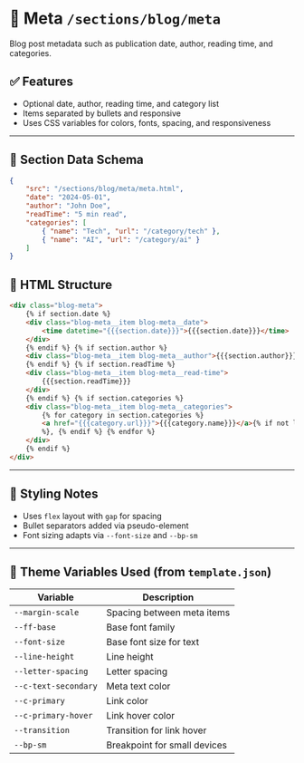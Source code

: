 # 📂 Meta `/sections/blog/meta`

Blog post metadata such as publication date, author, reading time, and categories.

## ✅ Features

-   Optional date, author, reading time, and category list
-   Items separated by bullets and responsive
-   Uses CSS variables for colors, fonts, spacing, and responsiveness

---

## 🧾 Section Data Schema

```json
{
	"src": "/sections/blog/meta/meta.html",
	"date": "2024-05-01",
	"author": "John Doe",
	"readTime": "5 min read",
	"categories": [
		{ "name": "Tech", "url": "/category/tech" },
		{ "name": "AI", "url": "/category/ai" }
	]
}
```

## 🧱 HTML Structure

```html
<div class="blog-meta">
	{% if section.date %}
	<div class="blog-meta__item blog-meta__date">
		<time datetime="{{{section.date}}}">{{{section.date}}}</time>
	</div>
	{% endif %} {% if section.author %}
	<div class="blog-meta__item blog-meta__author">{{{section.author}}}</div>
	{% endif %} {% if section.readTime %}
	<div class="blog-meta__item blog-meta__read-time">
		{{{section.readTime}}}
	</div>
	{% endif %} {% if section.categories %}
	<div class="blog-meta__item blog-meta__categories">
		{% for category in section.categories %}
		<a href="{{{category.url}}}">{{{category.name}}}</a>{% if not loop.last
		%}, {% endif %} {% endfor %}
	</div>
	{% endif %}
</div>
```

---

## 🎨 Styling Notes

-   Uses `flex` layout with `gap` for spacing
-   Bullet separators added via pseudo-element
-   Font sizing adapts via `--font-size` and `--bp-sm`

---

## 🧩 Theme Variables Used (from `template.json`)

| Variable             | Description                  |
| -------------------- | ---------------------------- |
| `--margin-scale`     | Spacing between meta items   |
| `--ff-base`          | Base font family             |
| `--font-size`        | Base font size for text      |
| `--line-height`      | Line height                  |
| `--letter-spacing`   | Letter spacing               |
| `--c-text-secondary` | Meta text color              |
| `--c-primary`        | Link color                   |
| `--c-primary-hover`  | Link hover color             |
| `--transition`       | Transition for link hover    |
| `--bp-sm`            | Breakpoint for small devices |
